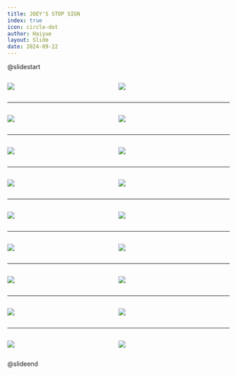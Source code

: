 ```yaml
---
title: JOEY'S STOP SIGN
index: true
icon: circle-dot
author: Haiyue
layout: Slide
date: 2024-09-22
---
```

 
@slidestart

<div style="display:flex">
<div style="flex:1">

![](https://raw.githubusercontent.com/yclord/reading/refs/heads/master/english/Level-L/JOEY'S%20STOP%20SIGN/001.webp)
</div>
<div style="flex:1">

![](https://raw.githubusercontent.com/yclord/reading/refs/heads/master/english/Level-L/JOEY'S%20STOP%20SIGN/002.webp)
</div>
</div>

---

<div style="display:flex">
<div style="flex:1">

![](https://raw.githubusercontent.com/yclord/reading/refs/heads/master/english/Level-L/JOEY'S%20STOP%20SIGN/003.webp)
</div>
<div style="flex:1">

![](https://raw.githubusercontent.com/yclord/reading/refs/heads/master/english/Level-L/JOEY'S%20STOP%20SIGN/004.webp)
</div>
</div>

---

<div style="display:flex">
<div style="flex:1">

![](https://raw.githubusercontent.com/yclord/reading/refs/heads/master/english/Level-L/JOEY'S%20STOP%20SIGN/005.webp)
</div>
<div style="flex:1">

![](https://raw.githubusercontent.com/yclord/reading/refs/heads/master/english/Level-L/JOEY'S%20STOP%20SIGN/006.webp)
</div>
</div>

---

<div style="display:flex">
<div style="flex:1">

![](https://raw.githubusercontent.com/yclord/reading/refs/heads/master/english/Level-L/JOEY'S%20STOP%20SIGN/007.webp)
</div>
<div style="flex:1">

![](https://raw.githubusercontent.com/yclord/reading/refs/heads/master/english/Level-L/JOEY'S%20STOP%20SIGN/008.webp)
</div>
</div>

---

<div style="display:flex">
<div style="flex:1">

![](https://raw.githubusercontent.com/yclord/reading/refs/heads/master/english/Level-L/JOEY'S%20STOP%20SIGN/009.webp)
</div>
<div style="flex:1">

![](https://raw.githubusercontent.com/yclord/reading/refs/heads/master/english/Level-L/JOEY'S%20STOP%20SIGN/010.webp)
</div>
</div>

---

<div style="display:flex">
<div style="flex:1">

![](https://raw.githubusercontent.com/yclord/reading/refs/heads/master/english/Level-L/JOEY'S%20STOP%20SIGN/011.webp)
</div>
<div style="flex:1">

![](https://raw.githubusercontent.com/yclord/reading/refs/heads/master/english/Level-L/JOEY'S%20STOP%20SIGN/012.webp)
</div>
</div>

---

<div style="display:flex">
<div style="flex:1">

![](https://raw.githubusercontent.com/yclord/reading/refs/heads/master/english/Level-L/JOEY'S%20STOP%20SIGN/013.webp)
</div>
<div style="flex:1">

![](https://raw.githubusercontent.com/yclord/reading/refs/heads/master/english/Level-L/JOEY'S%20STOP%20SIGN/014.webp)
</div>
</div>

---

<div style="display:flex">
<div style="flex:1">

![](https://raw.githubusercontent.com/yclord/reading/refs/heads/master/english/Level-L/JOEY'S%20STOP%20SIGN/015.webp)
</div>
<div style="flex:1">

![](https://raw.githubusercontent.com/yclord/reading/refs/heads/master/english/Level-L/JOEY'S%20STOP%20SIGN/016.webp)
</div>
</div>

---

<div style="display:flex">
<div style="flex:1">

![](https://raw.githubusercontent.com/yclord/reading/refs/heads/master/english/Level-L/JOEY'S%20STOP%20SIGN/017.webp)
</div>
<div style="flex:1">

![](https://raw.githubusercontent.com/yclord/reading/refs/heads/master/english/Level-L/JOEY'S%20STOP%20SIGN/018.webp)
</div>
</div>

@slideend